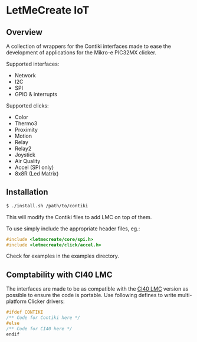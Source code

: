# LetMeCreate IoT

## Overview

A collection of wrappers for the Contiki interfaces made to ease the development of applications for the Mikro-e PIC32MX clicker.

Supported interfaces:
  - Network
  - I2C
  - SPI
  - GPIO & interrupts

Supported clicks:
  - Color
  - Thermo3
  - Proximity
  - Motion
  - Relay
  - Relay2
  - Joystick
  - Air Quality
  - Accel (SPI only)
  - 8x8R (Led Matrix)

## Installation

```sh
$ ./install.sh /path/to/contiki
```

This will modify the Contiki files to add LMC on top of them.

To use simply include the appropriate header files, eg.:

```C
#include <letmecreate/core/spi.h>
#include <letmecreate/click/accel.h>
```

Check for examples in the examples directory.

## Comptability with CI40 LMC

The interfaces are made to be as compatible with the [CI40 LMC](https://github.com/francois-berder/LetMeCreate) version as possible to ensure the code is portable. Use following defines to write multi-platform Clicker drivers:

```C
#ifdef CONTIKI
/** Code for Contiki here */
#else
/** Code for CI40 here */
endif
```
